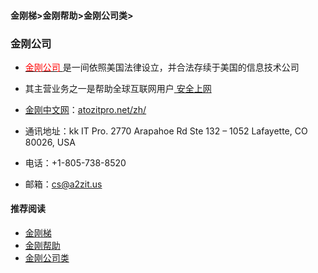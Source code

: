 #### 金刚梯>金刚帮助>金刚公司类>
### 金刚公司

- [<font color="Red"> 金刚公司 </font>](https://github.com/a2zitpro/web/blob/master/a2zitpro.md)是一间依照美国法律设立，并合法存续于美国的信息技术公司
- 其主营业务之一是帮助全球互联网用户[ 安全上网 ](https://github.com/a2zitpro/web/blob/master/valueofkkproducts&services.md)

- [金刚中文网](https://github.com/a2zitpro/web/blob/master/kksitecn.md)：[atozitpro.net/zh/](https://www.atozitpro.net/zh/)
- 通讯地址：kk IT Pro.
2770 Arapahoe Rd Ste 132 – 1052
Lafayette, CO 80026, USA
- 电话：+1-805-738-8520
- 邮箱：cs@a2zit.us

#### 推荐阅读

- [金刚梯](https://github.com/a2zitpro/web/blob/master/dlb.md)
- [金刚帮助](https://github.com/a2zitpro/web/blob/master/list_helpkkvpn.md)
- [金刚公司类](https://github.com/a2zitpro/web/blob/master/list_a2zitpro.md)
